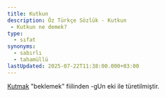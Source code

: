 ```yaml
---
title: Kutkun
description: Öz Türkçe Sözlük - Kutkun 
 - Kutkun ne demek?
type:
  - sıfat
synonyms:
  - sabırlı
  - tahamüllü
lastUpdated: 2025-07-22T11:38:00.000+03:00
---
```

[Kutmak](/sozluk/kutmak) "beklemek" fiilinden -gUn eki ile türetilmiştir.

